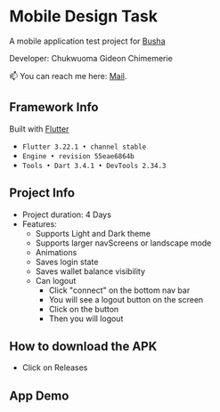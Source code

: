 # Mobile Design Task

A mobile application test project for [Busha](https://www.busha.co/)

Developer: Chukwuoma Gideon Chimemerie

📫 You can reach me here: [Mail](mailto:gideon.dart@gmail.com).

## Framework Info

Built with [Flutter](https://flutter.dev)

- `Flutter 3.22.1 • channel stable`
- `Engine • revision 55eae6864b`
- `Tools • Dart 3.4.1 • DevTools 2.34.3`

## Project Info

- Project duration: 4 Days
- Features:
  - Supports Light and Dark theme
  - Supports larger navScreens or landscape mode
  - Animations
  - Saves login state
  - Saves wallet balance visibility
  - Can logout
    - Click "connect" on the bottom nav bar
    - You will see a logout button on the screen
    - Click on the button
    - Then you will logout

## How to download the APK

- Click on Releases

## App Demo
